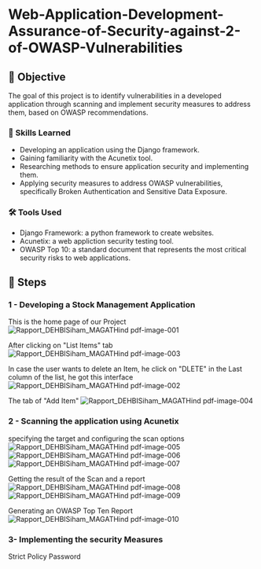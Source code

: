# Web-Application-Development-Assurance-of-Security-against-2-of-OWASP-Vulnerabilities

## 🎯 Objective
The goal of this project is to identify vulnerabilities in a developed application through scanning and implement security measures to address them, based on OWASP recommendations.


### 💪 Skills Learned
- Developing an application using the Django framework.
- Gaining familiarity with the Acunetix tool.
- Researching methods to ensure application security and implementing them.
- Applying security measures to address OWASP vulnerabilities, specifically Broken Authentication and Sensitive Data Exposure.

### 🛠️ Tools Used

- Django Framework: a python framework to create websites.
- Acunetix: a web appliction security testing tool. 
- OWASP Top 10: a standard document that represents the most critical security risks to web applications.

## 📌 Steps
### 1 - Developing a Stock Management Application
This is the home page of our Project
![Rapport_DEHBISiham_MAGATHind pdf-image-001](https://github.com/user-attachments/assets/a2cdbe42-4305-4447-bae9-d9bcbaed1216)

After clicking on "List Items" tab
![Rapport_DEHBISiham_MAGATHind pdf-image-003](https://github.com/user-attachments/assets/fa92f9df-aac2-49f9-a81d-d16bc4ee5eea)

In case the user wants to delete an Item, he click on "DLETE" in the Last column of the list, he got this interface
![Rapport_DEHBISiham_MAGATHind pdf-image-002](https://github.com/user-attachments/assets/cf1f0f93-6e5d-4ebf-a067-400a97879727)

The tab of "Add Item"
![Rapport_DEHBISiham_MAGATHind pdf-image-004](https://github.com/user-attachments/assets/3073d056-ae2a-48d4-a42b-0f627a47fb2f)

### 2 - Scanning the application using Acunetix
specifying the target and configuring the scan options
![Rapport_DEHBISiham_MAGATHind pdf-image-005](https://github.com/user-attachments/assets/32b2a37b-50f2-408f-852e-847c4085f9b3)
![Rapport_DEHBISiham_MAGATHind pdf-image-006](https://github.com/user-attachments/assets/fb837ae0-1ff4-4f26-a0ba-d3b4415dcba2)
![Rapport_DEHBISiham_MAGATHind pdf-image-007](https://github.com/user-attachments/assets/42ded028-c135-431f-9fe1-0c23757dabd8)

Getting the result of the Scan and a report
![Rapport_DEHBISiham_MAGATHind pdf-image-008](https://github.com/user-attachments/assets/84e76945-d3fa-4eb2-82c4-92db5b91091f)
![Rapport_DEHBISiham_MAGATHind pdf-image-009](https://github.com/user-attachments/assets/f8fad867-c4c7-48b1-a364-193bc7aed717)

Generating an OWASP Top Ten Report
![Rapport_DEHBISiham_MAGATHind pdf-image-010](https://github.com/user-attachments/assets/374356ae-e453-4733-bbf4-a2e96366c02b)

### 3- Implementing the security Measures

Strict Policy Password



